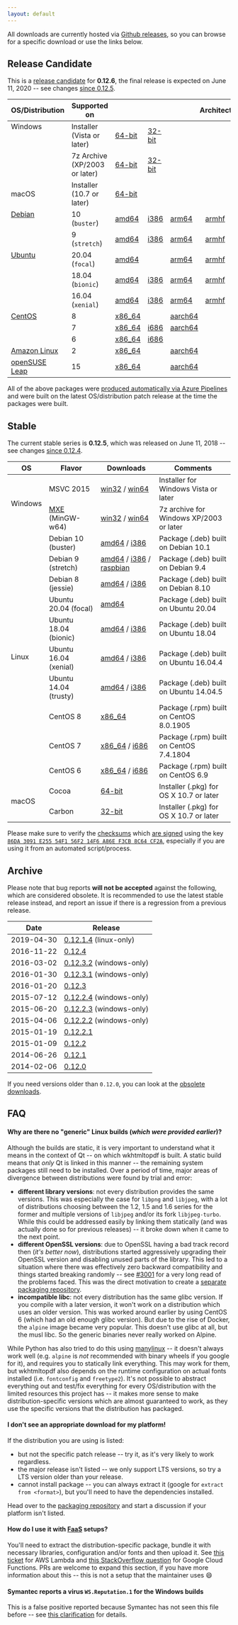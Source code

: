 ```yaml
---
layout: default
---
```


All downloads are currently hosted via [Github releases](https://github.com/wkhtmltopdf/wkhtmltopdf/releases), so you can browse for a specific download or use the links below.

## Release Candidate

This is a [release candidate](https://github.com/wkhtmltopdf/packaging/releases/0.12.6-rc) for **0.12.6**, the final release is expected on June 11, 2020 -- see changes [since 0.12.5](https://github.com/wkhtmltopdf/wkhtmltopdf/blob/master/CHANGELOG.md#v0126-unreleased).

<table>
    <thead>
        <tr>
            <th>OS/Distribution</th>
            <th>Supported on</th>
            <th colspan="7" style="text-align: center">Architectures</th>
        </tr>
    </thead>
    <tbody>
        <tr>
            <td rowspan="2" valign="top">Windows</td>
            <td>Installer (Vista or later)</td>
            <td>
                <a href="https://github.com/wkhtmltopdf/packaging/releases/download/0.12.6-rc/wkhtmltox-0.12.6-0.20200605.30.rc.faa06fa.msvc2015-win64.exe">64-bit</a>
             </td><td>
                <a href="https://github.com/wkhtmltopdf/packaging/releases/download/0.12.6-rc/wkhtmltox-0.12.6-0.20200605.30.rc.faa06fa.msvc2015-win32.exe">32-bit</a>
            </td>
            <td colspan="5">&nbsp;</td>
        </tr>
        <tr>
            <td>7z Archive (XP/2003 or later)</td>
            <td>
                <a href="https://github.com/wkhtmltopdf/packaging/releases/download/0.12.6-rc/wkhtmltox-0.12.6-0.20200605.30.rc.faa06fa.mxe-cross-win64.7z">64-bit</a>
             </td><td>
                <a href="https://github.com/wkhtmltopdf/packaging/releases/download/0.12.6-rc/wkhtmltox-0.12.6-0.20200605.30.rc.faa06fa.mxe-cross-win32.7z">32-bit</a>
            </td>
            <td colspan="5">&nbsp;</td>
        </tr>
        <tr>
            <td>macOS</td>
            <td>Installer (10.7 or later)</td>
            <td>
                <a href="https://github.com/wkhtmltopdf/packaging/releases/download/0.12.6-rc/wkhtmltox-0.12.6-0.20200605.30.rc.faa06fa.macos-cocoa.pkg">64-bit</a>
            </td>
            <td colspan="6">&nbsp;</td>
        </tr>
        <tr>
            <td rowspan="2" valign="top"><a href="https://www.debian.org/releases/">Debian</a></td>
            <td>10 (<code>buster</code>)</td>
            <td>
                <a href="https://github.com/wkhtmltopdf/packaging/releases/download/0.12.6-rc/wkhtmltox_0.12.6-0.20200605.30.rc.faa06fa.buster_amd64.deb">amd64</a>
             </td><td>
                <a href="https://github.com/wkhtmltopdf/packaging/releases/download/0.12.6-rc/wkhtmltox_0.12.6-0.20200605.30.rc.faa06fa.buster_i386.deb">i386</a>
             </td><td>
                <a href="https://github.com/wkhtmltopdf/packaging/releases/download/0.12.6-rc/wkhtmltox_0.12.6-0.20200605.30.rc.faa06fa.buster_arm64.deb">arm64</a>
             </td><td>
                <a href="https://github.com/wkhtmltopdf/packaging/releases/download/0.12.6-rc/wkhtmltox_0.12.6-0.20200605.30.rc.faa06fa.buster_armhf.deb">armhf</a>
             </td><td>
                <a href="https://github.com/wkhtmltopdf/packaging/releases/download/0.12.6-rc/wkhtmltox_0.12.6-0.20200605.30.rc.faa06fa.buster_armel.deb">armel</a>
             </td><td>
                <a href="https://github.com/wkhtmltopdf/packaging/releases/download/0.12.6-rc/wkhtmltox_0.12.6-0.20200605.30.rc.faa06fa.buster_ppc64le.deb">ppc64le</a>
             </td><td>
                <a href="https://github.com/wkhtmltopdf/packaging/releases/download/0.12.6-rc/wkhtmltox_0.12.6-0.20200605.30.rc.faa06fa.raspberrypi.buster_armhf.deb">raspberrypi</a>
            </td>
        </tr>
        <tr>
            <td>9 (<code>stretch</code>)</td>
            <td>
                <a href="https://github.com/wkhtmltopdf/packaging/releases/download/0.12.6-rc/wkhtmltox_0.12.6-0.20200605.30.rc.faa06fa.stretch_amd64.deb">amd64</a>
             </td><td>
                <a href="https://github.com/wkhtmltopdf/packaging/releases/download/0.12.6-rc/wkhtmltox_0.12.6-0.20200605.30.rc.faa06fa.stretch_i386.deb">i386</a>
             </td><td>
                <a href="https://github.com/wkhtmltopdf/packaging/releases/download/0.12.6-rc/wkhtmltox_0.12.6-0.20200605.30.rc.faa06fa.stretch_arm64.deb">arm64</a>
             </td><td>
                <a href="https://github.com/wkhtmltopdf/packaging/releases/download/0.12.6-rc/wkhtmltox_0.12.6-0.20200605.30.rc.faa06fa.stretch_armhf.deb">armhf</a>
             </td><td>
                <!--<a href="https://github.com/wkhtmltopdf/packaging/releases/download/0.12.6-rc/wkhtmltox_0.12.6-0.20200605.30.rc.faa06fa.stretch_armel.deb">armel</a>-->
             </td><td>
                <a href="https://github.com/wkhtmltopdf/packaging/releases/download/0.12.6-rc/wkhtmltox_0.12.6-0.20200605.30.rc.faa06fa.stretch_ppc64le.deb">ppc64le</a>
             </td><td>
                <a href="https://github.com/wkhtmltopdf/packaging/releases/download/0.12.6-rc/wkhtmltox_0.12.6-0.20200605.30.rc.faa06fa.raspberrypi.stretch_armhf.deb">raspberrypi</a>
            </td>
        </tr>
        <tr>
            <td rowspan="3" valign="top"><a href="https://releases.ubuntu.com">Ubuntu</a></td>
            <td>20.04 (<code>focal</code>)</td>
            <td>
                <a href="https://github.com/wkhtmltopdf/packaging/releases/download/0.12.6-rc/wkhtmltox_0.12.6-0.20200605.30.rc.faa06fa.focal_amd64.deb">amd64</a>
             </td><td>&nbsp;</td><td>
                <a href="https://github.com/wkhtmltopdf/packaging/releases/download/0.12.6-rc/wkhtmltox_0.12.6-0.20200605.30.rc.faa06fa.focal_arm64.deb">arm64</a>
             </td><td>
                <a href="https://github.com/wkhtmltopdf/packaging/releases/download/0.12.6-rc/wkhtmltox_0.12.6-0.20200605.30.rc.faa06fa.focal_armhf.deb">armhf</a>
             </td><td>&nbsp;</td><td>
                <a href="https://github.com/wkhtmltopdf/packaging/releases/download/0.12.6-rc/wkhtmltox_0.12.6-0.20200605.30.rc.faa06fa.focal_ppc64le.deb">ppc64le</a>
            </td>
            <td>&nbsp;</td>
        </tr>
        <tr>
            <td>18.04 (<code>bionic</code>)</td>
            <td>
                <a href="https://github.com/wkhtmltopdf/packaging/releases/download/0.12.6-rc/wkhtmltox_0.12.6-0.20200605.30.rc.faa06fa.bionic_amd64.deb">amd64</a>
             </td><td>
                <a href="https://github.com/wkhtmltopdf/packaging/releases/download/0.12.6-rc/wkhtmltox_0.12.6-0.20200605.30.rc.faa06fa.bionic_i386.deb">i386</a>
             </td><td>
                <a href="https://github.com/wkhtmltopdf/packaging/releases/download/0.12.6-rc/wkhtmltox_0.12.6-0.20200605.30.rc.faa06fa.bionic_arm64.deb">arm64</a>
             </td><td>
                <a href="https://github.com/wkhtmltopdf/packaging/releases/download/0.12.6-rc/wkhtmltox_0.12.6-0.20200605.30.rc.faa06fa.bionic_armhf.deb">armhf</a>
             </td><td>&nbsp;</td><td>
                <a href="https://github.com/wkhtmltopdf/packaging/releases/download/0.12.6-rc/wkhtmltox_0.12.6-0.20200605.30.rc.faa06fa.bionic_ppc64le.deb">ppc64le</a>
            </td>
            <td>&nbsp;</td>
        </tr>
        <tr>
            <td>16.04 (<code>xenial</code>)</td>
            <td>
                <a href="https://github.com/wkhtmltopdf/packaging/releases/download/0.12.6-rc/wkhtmltox_0.12.6-0.20200605.30.rc.faa06fa.xenial_amd64.deb">amd64</a>
             </td><td>
                <a href="https://github.com/wkhtmltopdf/packaging/releases/download/0.12.6-rc/wkhtmltox_0.12.6-0.20200605.30.rc.faa06fa.xenial_i386.deb">i386</a>
             </td><td>
                <a href="https://github.com/wkhtmltopdf/packaging/releases/download/0.12.6-rc/wkhtmltox_0.12.6-0.20200605.30.rc.faa06fa.xenial_arm64.deb">arm64</a>
             </td><td>
                <a href="https://github.com/wkhtmltopdf/packaging/releases/download/0.12.6-rc/wkhtmltox_0.12.6-0.20200605.30.rc.faa06fa.xenial_armhf.deb">armhf</a>
             </td><td>&nbsp;</td><td>
                <a href="https://github.com/wkhtmltopdf/packaging/releases/download/0.12.6-rc/wkhtmltox_0.12.6-0.20200605.30.rc.faa06fa.xenial_ppc64le.deb">ppc64le</a>
            </td>
            <td>&nbsp;</td>
        </tr>
        <tr>
            <td rowspan="3" valign="top"><a href="https://wiki.centos.org/Download">CentOS</a></td>
            <td>8</td>
            <td>
                <a href="https://github.com/wkhtmltopdf/packaging/releases/download/0.12.6-rc/wkhtmltox-0.12.6-0.20200605.30.rc.faa06fa.centos8.x86_64.rpm">x86_64</a>
             </td><td>&nbsp;</td><td>
                <a href="https://github.com/wkhtmltopdf/packaging/releases/download/0.12.6-rc/wkhtmltox-0.12.6-0.20200605.30.rc.faa06fa.centos8.aarch64.rpm">aarch64</a>
             </td><td colspan="2">&nbsp;</td><td>
                <!--<a href="https://github.com/wkhtmltopdf/packaging/releases/download/0.12.6-rc/wkhtmltox-0.12.6-0.20200605.30.rc.faa06fa.centos8.ppc64le.rpm">ppc64le</a>-->
            </td>
            <td>&nbsp;</td>
        </tr>
        <tr>
            <td>7</td>
            <td>
                <a href="https://github.com/wkhtmltopdf/packaging/releases/download/0.12.6-rc/wkhtmltox-0.12.6-0.20200605.30.rc.faa06fa.centos7.x86_64.rpm">x86_64</a>
             </td><td>
                <a href="https://github.com/wkhtmltopdf/packaging/releases/download/0.12.6-rc/wkhtmltox-0.12.6-0.20200605.30.rc.faa06fa.centos7.i686.rpm">i686</a>
             </td><td>
                <a href="https://github.com/wkhtmltopdf/packaging/releases/download/0.12.6-rc/wkhtmltox-0.12.6-0.20200605.30.rc.faa06fa.centos7.aarch64.rpm">aarch64</a>
             </td><td colspan="2">&nbsp;</td><td>
                <a href="https://github.com/wkhtmltopdf/packaging/releases/download/0.12.6-rc/wkhtmltox-0.12.6-0.20200605.30.rc.faa06fa.centos7.ppc64le.rpm">ppc64le</a>
            </td>
            <td>&nbsp;</td>
        </tr>
        <tr>
            <td>6</td>
            <td>
                <a href="https://github.com/wkhtmltopdf/packaging/releases/download/0.12.6-rc/wkhtmltox-0.12.6-0.20200605.30.rc.faa06fa.centos6.x86_64.rpm">x86_64</a>
             </td><td>
                <a href="https://github.com/wkhtmltopdf/packaging/releases/download/0.12.6-rc/wkhtmltox-0.12.6-0.20200605.30.rc.faa06fa.centos6.i686.rpm">i686</a>
            </td>
            <td colspan="5">&nbsp;</td>
        </tr>
        <tr>
            <td><a href="https://aws.amazon.com/amazon-linux-2/">Amazon Linux</a></td>
            <td>2</td>
            <td>
                <a href="https://github.com/wkhtmltopdf/packaging/releases/download/0.12.6-rc/wkhtmltox-0.12.6-0.20200605.30.rc.faa06fa.amazonlinux2.x86_64.rpm">x86_64</a>
             </td><td>&nbsp;</td><td>
                <a href="https://github.com/wkhtmltopdf/packaging/releases/download/0.12.6-rc/wkhtmltox-0.12.6-0.20200605.30.rc.faa06fa.amazonlinux2.aarch64.rpm">aarch64</a>
            </td>
            <td colspan="4">&nbsp;</td>
        </tr>
        <tr>
            <td><a href="https://software.opensuse.org/distributions/leap">openSUSE Leap</a></td>
            <td>15</td>
            <td>
                <a href="https://github.com/wkhtmltopdf/packaging/releases/download/0.12.6-rc/wkhtmltox-0.12.6-0.20200605.30.rc.faa06fa.opensuse.leap15.x86_64.rpm">x86_64</a>
             </td><td>&nbsp;</td><td>
                <a href="https://github.com/wkhtmltopdf/packaging/releases/download/0.12.6-rc/wkhtmltox-0.12.6-0.20200605.30.rc.faa06fa.opensuse.leap15.aarch64.rpm">aarch64</a>
             </td><td colspan="2">&nbsp;</td><td>
                <a href="https://github.com/wkhtmltopdf/packaging/releases/download/0.12.6-rc/wkhtmltox-0.12.6-0.20200605.30.rc.faa06fa.opensuse.leap15.ppc64le.rpm">ppc64le</a>
            </td>
            <td>&nbsp;</td>
        </tr>
    </tbody>
</table>

All of the above packages were [produced automatically via Azure Pipelines](https://github.com/wkhtmltopdf/packaging) and were built on the latest OS/distribution patch release at the time the packages were built.

## Stable

The current stable series is **0.12.5**, which was released on June 11, 2018 -- see changes [since 0.12.4](https://github.com/wkhtmltopdf/wkhtmltopdf/releases/0.12.5/).

<table>
    <thead>
        <tr>
            <th>OS</th>
            <th>Flavor</th>
            <th>Downloads</th>
            <th>Comments</th>
        </tr>
    </thead>
    <tbody>
        <tr>
            <td rowspan="2">Windows</td>
            <td>MSVC 2015</td>
            <td>
                <a href="https://github.com/wkhtmltopdf/wkhtmltopdf/releases/download/0.12.5/wkhtmltox-0.12.5-1.msvc2015-win32.exe">win32</a>
                /
                <a href="https://github.com/wkhtmltopdf/wkhtmltopdf/releases/download/0.12.5/wkhtmltox-0.12.5-1.msvc2015-win64.exe">win64</a>
            </td>
            <td>Installer for Windows Vista or later</td>
        </tr>
        <tr>
            <td><a href="http://mxe.cc">MXE</a> (MinGW-w64)</td>
            <td>
                <a href="https://github.com/wkhtmltopdf/wkhtmltopdf/releases/download/0.12.5/wkhtmltox-0.12.5-1.mxe-cross-win32.7z">win32</a>
                /
                <a href="https://github.com/wkhtmltopdf/wkhtmltopdf/releases/download/0.12.5/wkhtmltox-0.12.5-1.mxe-cross-win64.7z">win64</a>
            </td>
            <td>7z archive for Windows XP/2003 or later</td>
        </tr>
        <tr>
            <td rowspan="10">Linux</td>
            <td>Debian 10 (buster)</td>
            <td>
                <a href="https://github.com/wkhtmltopdf/wkhtmltopdf/releases/download/0.12.5/wkhtmltox_0.12.5-1.buster_amd64.deb">amd64</a>
                /
                <a href="https://github.com/wkhtmltopdf/wkhtmltopdf/releases/download/0.12.5/wkhtmltox_0.12.5-1.buster_i386.deb">i386</a>
            </td>
            <td>Package (.deb) built on Debian 10.1</td>
        </tr>
        <tr>
            <td>Debian 9 (stretch)</td>
            <td>
                <a href="https://github.com/wkhtmltopdf/wkhtmltopdf/releases/download/0.12.5/wkhtmltox_0.12.5-1.stretch_amd64.deb">amd64</a>
                /
                <a href="https://github.com/wkhtmltopdf/wkhtmltopdf/releases/download/0.12.5/wkhtmltox_0.12.5-1.stretch_i386.deb">i386</a>
                /
                <a href="https://github.com/wkhtmltopdf/wkhtmltopdf/releases/download/0.12.5/wkhtmltox_0.12.5-1.raspbian.stretch_armhf.deb">raspbian</a>
            </td>
            <td>Package (.deb) built on Debian 9.4</td>
        </tr>
        <tr>
            <td>Debian 8 (jessie)</td>
            <td>
                <a href="https://github.com/wkhtmltopdf/wkhtmltopdf/releases/download/0.12.5/wkhtmltox_0.12.5-1.jessie_amd64.deb">amd64</a>
                /
                <a href="https://github.com/wkhtmltopdf/wkhtmltopdf/releases/download/0.12.5/wkhtmltox_0.12.5-1.jessie_i386.deb">i386</a>
            </td>
            <td>Package (.deb) built on Debian 8.10</td>
        </tr>
        <tr>
            <td>Ubuntu 20.04 (focal)</td>
            <td>
                <a href="https://github.com/wkhtmltopdf/wkhtmltopdf/releases/download/0.12.5/wkhtmltox_0.12.5-1.focal_amd64.deb">amd64</a>
            </td>
            <td>Package (.deb) built on Ubuntu 20.04</td>
        </tr>
        <tr>
            <td>Ubuntu 18.04 (bionic)</td>
            <td>
                <a href="https://github.com/wkhtmltopdf/wkhtmltopdf/releases/download/0.12.5/wkhtmltox_0.12.5-1.bionic_amd64.deb">amd64</a>
                /
                <a href="https://github.com/wkhtmltopdf/wkhtmltopdf/releases/download/0.12.5/wkhtmltox_0.12.5-1.bionic_i386.deb">i386</a>
            </td>
            <td>Package (.deb) built on Ubuntu 18.04</td>
        </tr>
        <tr>
            <td>Ubuntu 16.04 (xenial)</td>
            <td>
                <a href="https://github.com/wkhtmltopdf/wkhtmltopdf/releases/download/0.12.5/wkhtmltox_0.12.5-1.xenial_amd64.deb">amd64</a>
                /
                <a href="https://github.com/wkhtmltopdf/wkhtmltopdf/releases/download/0.12.5/wkhtmltox_0.12.5-1.xenial_i386.deb">i386</a>
            </td>
            <td>Package (.deb) built on Ubuntu 16.04.4</td>
        </tr>
        <tr>
            <td>Ubuntu 14.04 (trusty)</td>
            <td>
                <a href="https://github.com/wkhtmltopdf/wkhtmltopdf/releases/download/0.12.5/wkhtmltox_0.12.5-1.trusty_amd64.deb">amd64</a>
                /
                <a href="https://github.com/wkhtmltopdf/wkhtmltopdf/releases/download/0.12.5/wkhtmltox_0.12.5-1.trusty_i386.deb">i386</a>
            </td>
            <td>Package (.deb) built on Ubuntu 14.04.5</td>
        </tr>
        <tr>
            <td>CentOS 8</td>
            <td>
                <a href="https://github.com/wkhtmltopdf/wkhtmltopdf/releases/download/0.12.5/wkhtmltox-0.12.5-1.centos8.x86_64.rpm">x86_64</a>
            </td>
            <td>Package (.rpm) built on CentOS 8.0.1905</td>
        </tr>
        <tr>
            <td>CentOS 7</td>
            <td>
                <a href="https://github.com/wkhtmltopdf/wkhtmltopdf/releases/download/0.12.5/wkhtmltox-0.12.5-1.centos7.x86_64.rpm">x86_64</a>
                /
                <a href="https://github.com/wkhtmltopdf/wkhtmltopdf/releases/download/0.12.5/wkhtmltox-0.12.5-1.centos7.i686.rpm">i686</a>
            </td>
            <td>Package (.rpm) built on CentOS 7.4.1804</td>
        </tr>
        <tr>
            <td>CentOS 6</td>
            <td>
                <a href="https://github.com/wkhtmltopdf/wkhtmltopdf/releases/download/0.12.5/wkhtmltox-0.12.5-1.centos6.x86_64.rpm">x86_64</a>
                /
                <a href="https://github.com/wkhtmltopdf/wkhtmltopdf/releases/download/0.12.5/wkhtmltox-0.12.5-1.centos6.i686.rpm">i686</a>
            </td>
            <td>Package (.rpm) built on CentOS 6.9</td>
        </tr>
        <tr>
            <td rowspan="2">macOS</td>
            <td>Cocoa</td>
            <td>
                <a href="https://github.com/wkhtmltopdf/wkhtmltopdf/releases/download/0.12.5/wkhtmltox-0.12.5-1.macos-cocoa.pkg">64-bit</a>
            </td>
            <td>Installer (.pkg) for OS X 10.7 or later</td>
        </tr>
        <tr>
            <td>Carbon</td>
            <td>
                <a href="https://github.com/wkhtmltopdf/wkhtmltopdf/releases/download/0.12.5/wkhtmltox-0.12.5-1.macos-carbon.pkg">32-bit</a>
            </td>
            <td>Installer (.pkg) for OS X 10.7 or later</td>
        </tr>
    </tbody>
</table>

Please make sure to verify the [checksums](https://github.com/wkhtmltopdf/wkhtmltopdf/releases/download/0.12.5/SHA256SUMS) which [are signed](https://github.com/wkhtmltopdf/wkhtmltopdf/releases/download/0.12.5/SHA256SUMS.asc) using the key [`86DA 3091 E255 54F1 56F2 14F6 A86E F3CB 8C64 CF2A`](https://pgp.mit.edu/pks/lookup?search=ashish+kulkarni+open+source&op=vindex&fingerprint=on), especially if you are using it from an automated script/process.

## Archive

Please note that bug reports **will not be accepted** against the following, which are considered obsolete. It is recommended to use the latest stable release instead, and report an issue if there is a regression from a previous release.

Date       | Release
----       | -------
2019-04-30 | [0.12.1.4](https://github.com/wkhtmltopdf/packaging/releases/0.12.1.4-2/) (linux-only)
2016-11-22 | [0.12.4](https://github.com/wkhtmltopdf/wkhtmltopdf/releases/0.12.4/)
2016-03-02 | [0.12.3.2](https://github.com/wkhtmltopdf/wkhtmltopdf/releases/0.12.3.2/) (windows-only)
2016-01-30 | [0.12.3.1](https://github.com/wkhtmltopdf/wkhtmltopdf/releases/0.12.3.1/) (windows-only)
2016-01-20 | [0.12.3](https://github.com/wkhtmltopdf/wkhtmltopdf/releases/0.12.3/)
2015-07-12 | [0.12.2.4](https://github.com/wkhtmltopdf/wkhtmltopdf/releases/0.12.2.4/) (windows-only)
2015-06-20 | [0.12.2.3](https://github.com/wkhtmltopdf/wkhtmltopdf/releases/0.12.2.3/) (windows-only)
2015-04-06 | [0.12.2.2](https://github.com/wkhtmltopdf/wkhtmltopdf/releases/0.12.2.2/) (windows-only)
2015-01-19 | [0.12.2.1](https://github.com/wkhtmltopdf/wkhtmltopdf/releases/0.12.2.1/)
2015-01-09 | [0.12.2](https://github.com/wkhtmltopdf/wkhtmltopdf/releases/0.12.2/)
2014-06-26 | [0.12.1](https://github.com/wkhtmltopdf/wkhtmltopdf/releases/0.12.1/)
2014-02-06 | [0.12.0](https://github.com/wkhtmltopdf/wkhtmltopdf/releases/0.12.0/)

If you need versions older than `0.12.0`, you can look at the [obsolete downloads](https://github.com/wkhtmltopdf/obsolete-downloads/blob/master/README.md).

## FAQ

#### Why are there no "generic" Linux builds (_which were provided earlier_)?

Although the builds are static, it is very important to understand what it means in the context of Qt -- on which wkhtmltopdf is built. A static build means that _only_ Qt is linked in this manner -- the remaining system packages still need to be installed. Over a period of time, major areas of divergence between distributions were found by trial and error:

* **different library versions**: not every distribution provides the same versions. This was especially the case for `libpng` and `libjpeg`, with a lot of distributions choosing between the 1.2, 1.5 and 1.6 series for the former and multiple versions of `libjpeg` and/or its fork `libjpeg-turbo`. While this could be addressed easily by linking them statically (and was actually done so for previous releases) -- it broke down when it came to the next point.
* **different OpenSSL versions**: due to OpenSSL having a bad track record then (_it's better now_), distributions started aggressively upgrading their OpenSSL version and disabling unused parts of the library. This led to a situation where there was effectively zero backward compatibility and things started breaking randomly -- see [#3001](https://github.com/wkhtmltopdf/wkhtmltopdf/issues/3001) for a very long read of the problems faced. This was the direct motivation to create a [separate packaging repository](https://github.com/wkhtmltopdf/packaging).
* **incompatible libc**: not every distribution has the same glibc version. If you compile with a later version, it won't work on a distribution which uses an older version. This was worked around earlier by using CentOS 6 (which had an old enough glibc version). But due to the rise of Docker, the `alpine` image became very popular. This doesn't use glibc at all, but the musl libc. So the generic binaries never really worked on Alpine.

While Python has also tried to do this using [manylinux](https://github.com/pypa/manylinux) -- it doesn't always work well (e.g. `alpine` is _not_ recommended with binary wheels if you google for it), and requires you to statically link everything. This may work for them, but wkhtmltopdf also depends on the runtime configuration on actual fonts installed (i.e. `fontconfig` and `freetype2`). It's not possible to abstract everything out and test/fix everything for every OS/distribution with the limited resources this project has -- it makes more sense to make distribution-specific versions which are almost guaranteed to work, as they use the specific versions that the distribution has packaged.

#### I don't see an appropriate download for my platform!

If the distribution you are using is listed:
  * but not the specific patch release -- try it, as it's very likely to work regardless.
  * the major release isn't listed -- we only support LTS versions, so try a LTS version older than your release.
  * cannot install package -- you can always extract it (google for `extract from <format>`), but you'll need to have the dependencies installed.

Head over to the [packaging repository](https://github.com/wkhtmltopdf/packaging) and start a discussion if your platform isn't listed.

#### How do I use it with [FaaS](https://en.wikipedia.org/wiki/Function_as_a_service) setups?

You'll need to extract the distribution-specific package, bundle it with necessary libraries, configuration and/or fonts and then upload it. See [this ticket](https://github.com/wkhtmltopdf/wkhtmltopdf/issues/4523) for AWS Lambda and [this StackOverflow question](https://stackoverflow.com/q/46639273) for Google Cloud Functions. PRs are welcome to expand this section, if you have more information about this -- this is not a setup that the maintainer uses 😄

#### Symantec reports a virus `WS.Reputation.1` for the Windows builds

This is a false positive reported because Symantec has not seen this file before -- see [this clarification](http://community.norton.com/forums/clarification-wsreputation1-detection) for details.
